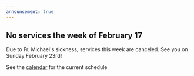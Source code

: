 ```yaml
---
announcement: true
---
```


## No services the week of February 17

Due to Fr. Michael's sickness, services this week are canceled. See you on Sunday February 23rd!

See the [calendar](/calendar/) for the current schedule
